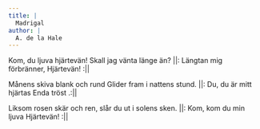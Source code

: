 ```yaml
---
title: |
  Madrigal
author: |
  A. de la Hale
---
```

Kom, du ljuva hjärtevän!
Skall jag vänta länge än?
||: Längtan mig förbränner,
Hjärtevän! :||

Månens skiva blank och rund
Glider fram i nattens stund.
||: Du, du är mitt hjärtas
Enda tröst .:||

Liksom rosen skär och ren,
slår du ut i solens sken.
||: Kom, kom du min ljuva
Hjärtevän! :||